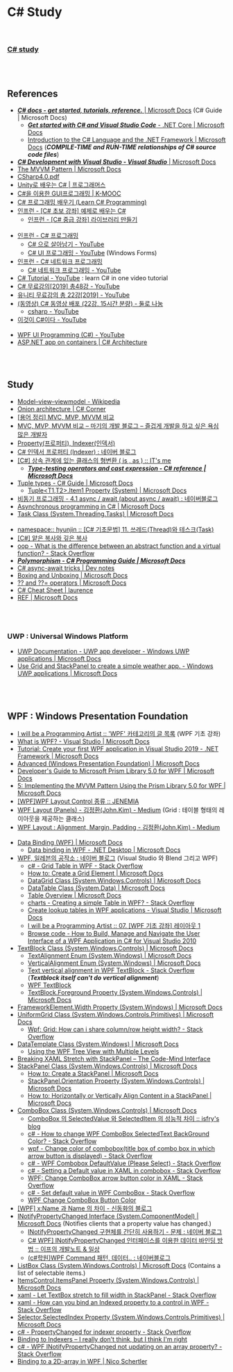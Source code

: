 
C# Study
==========

 <br/>

### [C# study](https://docs.google.com/document/d/1agDV6PAjQPZS7vOzGwRgSs9LKZf-u9mS_BUOndE_1DM/edit)


 <br/><br/>


## References
- [___C# docs - get started, tutorials, reference.___ | Microsoft Docs](https://docs.microsoft.com/en-us/dotnet/csharp/) (C# Guide | Microsoft Docs)
    - [___Get started with C# and Visual Studio Code___ - .NET Core | Microsoft Docs](https://docs.microsoft.com/en-us/dotnet/core/tutorials/with-visual-studio-code)
    - [Introduction to the C# Language and the .NET Framework | Microsoft Docs](https://docs.microsoft.com/en-us/dotnet/csharp/getting-started/introduction-to-the-csharp-language-and-the-net-framework) (___COMPILE-TIME and RUN-TIME relationships of C# source code files___)
- [___C# Development with Visual Studio - Visual Studio___ | Microsoft Docs](https://docs.microsoft.com/en-us/visualstudio/get-started/csharp/?view=vs-2019)
- [The MVVM Pattern | Microsoft Docs](https://docs.microsoft.com/en-us/previous-versions/msp-n-p/hh848246(v=pandp.10))
- [CSharp4.0.pdf](https://direct.co.kr/cs/CSharp4.0.pdf)
- [Unity로 배우는 C# | 프로그래머스](https://programmers.co.kr/learn/courses/1)
- [C#을 이용한 GUI프로그래밍 | K-MOOC](http://www.kmooc.kr/courses/course-v1:SMUk+SMU2018_03+2019_1_T3/about)
- [C# 프로그래밍 배우기 (Learn C# Programming)](http://www.csharpstudy.com/)
- [인프런 - [C# 초보 강좌] 예제로 배우는 C#](https://www.inflearn.com/course/c-%EC%B4%88%EB%B3%B4-%EA%B0%95%EC%A2%8C-%EC%98%88%EC%A0%9C%EB%A1%9C-%EB%B0%B0%EC%9A%B0%EB%8A%94-c#description)
    - [인프런 - [C# 중급 강좌] 라이브러리 만들기](https://www.inflearn.com/course/c-%EC%A4%91%EA%B8%89-%EA%B0%95%EC%A2%8C-%EB%9D%BC%EC%9D%B4%EB%B8%8C%EB%9F%AC%EB%A6%AC-%EB%A7%8C%EB%93%A4%EA%B8%B0)  <br/><br/>
- [인프런 - C# 프로그래밍](https://www.inflearn.com/course/c-%ED%94%84%EB%A1%9C%EA%B7%B8%EB%9E%98%EB%B0%8D#)
    - [C# 으로 살아남기 - YouTube](https://www.youtube.com/playlist?list=PLOKPEzlY4JKQNiHEQ4SDBxAFo9RDod8Tm)
    - [C# UI 프로그래밍 - YouTube](https://www.youtube.com/playlist?list=PLOKPEzlY4JKT83UbV2aphfVmH_hh2zsUh) (Windows Forms)
- [인프런 - C# 네트워크 프로그래밍](https://www.inflearn.com/course/c-%EB%84%A4%ED%8A%B8%EC%9B%8C%ED%81%AC-%ED%94%84%EB%A1%9C%EA%B7%B8%EB%9E%98%EB%B0%8D#)
    - [C# 네트워크 프로그래밍 - YouTube](https://www.youtube.com/playlist?list=PLOKPEzlY4JKS_0T0ETVAJ48He2LaT2ONW)
- [C# Tutorial - YouTube](https://www.youtube.com/watch?v=lisiwUZJXqQ) : learn C# in one video tutorial
- [C# 무료강의[2019] 총48강 - YouTube](https://www.youtube.com/playlist?list=PL4SIC1d_ab-Y-bBKojxhtFWwNpawMM1h5)
- [유니티 무료강의 총 22강[2019] - YouTube](https://www.youtube.com/playlist?list=PL4SIC1d_ab-avhu7-dI5-YK3rHlH-lZwB)
- [(동영상) C# 동영상 배포 (22강, 15시간 분량) - 둘로 나눔](https://gcamp.tistory.com/1154?category=817332)
    - [csharp - YouTube](https://www.youtube.com/playlist?list=PLieE0qnqO2kSs3gcYldYgtPo3Mx3kuvaU)
- [이것이 C#이다 - YouTube](https://www.youtube.com/playlist?list=PLVsNizTWUw7H1861aUZjGVEPaKqp6WMim)  <br/><br/>
- [WPF UI Programming (C#) - YouTube](https://www.youtube.com/playlist?list=PLrW43fNmjaQVYF4zgsD0oL9Iv6u23PI6M)
- [ASP.NET app on containers | C# Architecture](https://github.com/dotnet-architecture/eShopOnContainers)


 <br/><br/>


## Study
- [Model–view–viewmodel - Wikipedia](https://en.wikipedia.org/wiki/Model%E2%80%93view%E2%80%93viewmodel)
- [Onion architecture | C# Corner](https://www.c-sharpcorner.com/article/onion-architecture-in-asp-net-core-mvc/)
- [[용어 정리] MVC, MVP, MVVM 비교](http://itnovice1.blogspot.com/2019/01/mvc-mvp-mvvm.html)
- [MVC, MVP, MVVM 비교 – 마기의 개발 블로그 – 즐겁게 개발을 하고 싶은 욕심 많은 개발자](https://magi82.github.io/android-mvc-mvp-mvvm/)
- [Property(프로퍼티), Indexer(인덱서)](https://sghy.tistory.com/12)
- [C# 인덱서 프로퍼티 (Indexer) : 네이버 블로그](https://blog.naver.com/beaqon/221301129951)
- [[C#] 상속 관계에 있는 클래스의 형변환 ( is , as ) :: IT's me](https://grayt.tistory.com/99)
    - [___Type-testing operators and cast expression - C# reference | Microsoft Docs___](https://docs.microsoft.com/en-us/dotnet/csharp/language-reference/operators/type-testing-and-cast)
- [Tuple types - C# Guide | Microsoft Docs](https://docs.microsoft.com/en-us/dotnet/csharp/tuples)
    - [Tuple<T1,T2>.Item1 Property (System) | Microsoft Docs](https://docs.microsoft.com/en-us/dotnet/api/system.tuple-2.item1?view=netframework-4.8)
- [비동기 프로그래밍 - 4.1 async / await (about async / await) : 네이버블로그](https://blog.naver.com/vactorman/220340600110)
- [Asynchronous programming in C# | Microsoft Docs](https://docs.microsoft.com/en-us/dotnet/csharp/programming-guide/concepts/async/)
- [Task Class (System.Threading.Tasks) | Microsoft Docs](https://docs.microsoft.com/en-us/dotnet/api/system.threading.tasks.task?view=netframework-4.8)  <br/><br/>
- [namespace:: hyunjin :: [C# 기초문법] 11. 쓰레드(Thread)와 테스크(Task)](https://nshj.tistory.com/entry/C-%EA%B8%B0%EC%B4%88%EB%AC%B8%EB%B2%95-11-%EC%93%B0%EB%A0%88%EB%93%9CThread%EC%99%80-%ED%85%8C%EC%8A%A4%ED%81%ACTask)
- [[C#] 얕은 복사와 깊은 복사](https://debuglog.tistory.com/126)
- [oop - What is the difference between an abstract function and a virtual function? - Stack Overflow](https://stackoverflow.com/questions/391483/what-is-the-difference-between-an-abstract-function-and-a-virtual-function)
- [___Polymorphism - C# Programming Guide | Microsoft Docs___](https://docs.microsoft.com/en-us/dotnet/csharp/programming-guide/classes-and-structs/polymorphism)
- [C# async-await tricks | Dev notes](https://sonyks2007.blogspot.com/2020/02/c-async-trics.html)
- [Boxing and Unboxing | Microsoft Docs](https://docs.microsoft.com/en-us/dotnet/csharp/programming-guide/types/boxing-and-unboxing)
- [?? and ??= operators | Microsoft Docs](https://docs.microsoft.com/en-us/dotnet/csharp/language-reference/operators/null-coalescing-operator)
- [C# Cheat Sheet | laurence](https://cheatography.com/laurence/cheat-sheets/c/)
- [REF | Microsoft Docs](https://docs.microsoft.com/en-us/dotnet/csharp/language-reference/keywords/ref)


 <br/><br/>
 

### UWP : Universal Windows Platform
- [UWP Documentation - UWP app developer - Windows UWP applications | Microsoft Docs](https://docs.microsoft.com/en-us/windows/uwp/)
- [Use Grid and StackPanel to create a simple weather app. - Windows UWP applications | Microsoft Docs](https://docs.microsoft.com/en-us/windows/uwp/design/layout/grid-tutorial)


 <br/><br/>


## WPF : Windows Presentation Foundation
- [I will be a Programming Artist :: 'WPF' 카테고리의 글 목록](https://dotnetmvp.tistory.com/category/WPF) (WPF 기초 강좌)
- [What is WPF? - Visual Studio | Microsoft Docs](https://docs.microsoft.com/en-us/visualstudio/designers/getting-started-with-wpf?view=vs-2019)
- [Tutorial: Create your first WPF application in Visual Studio 2019 - .NET Framework | Microsoft Docs](https://docs.microsoft.com/en-us/dotnet/framework/wpf/getting-started/walkthrough-my-first-wpf-desktop-application)
- [Advanced (Windows Presentation Foundation) | Microsoft Docs](https://docs.microsoft.com/en-us/dotnet/framework/wpf/advanced/?view=netframework-4.8)
- [Developer's Guide to Microsoft Prism Library 5.0 for WPF | Microsoft Docs](https://docs.microsoft.com/en-us/previous-versions/msp-n-p/gg406140%28v%3dpandp.10%29)
- [5: Implementing the MVVM Pattern Using the Prism Library 5.0 for WPF | Microsoft Docs](https://docs.microsoft.com/en-us/previous-versions/msp-n-p/gg405484%28v%3dpandp.40%29)
- [[WPF]WPF Layout Control 종류 :: JENEMIA](https://jenemia.tistory.com/170)
- [WPF Layout (Panels) - 김정환(John.Kim) - Medium](https://medium.com/@Rando209/wpf-layout-basic-466e5d30f774) (Grid : 테이블 형태의 레이아웃을 제공하는 클래스)
- [WPF Layout : Alignment, Margin, Padding - 김정환(John.Kim) - Medium](https://medium.com/@Rando209/wpf-layout-alignment-margin-padding-b142d730d755)  <br/><br/>
- [Data Binding (WPF) | Microsoft Docs](https://docs.microsoft.com/en-us/dotnet/framework/wpf/data/data-binding-wpf)
    - [Data binding in WPF - .NET Desktop | Microsoft Docs](https://docs.microsoft.com/en-us/dotnet/desktop-wpf/data/data-binding-overview)
- [WPF, 일레븐의 공작소 : 네이버 블로그](http://blog.naver.com/PostList.nhn?blogId=xitechnology&from=postList&categoryNo=11) (Visual Studio 와 Blend 그리고 WPF)
    - [c# - Grid Table in WPF - Stack Overflow](https://stackoverflow.com/questions/4978723/grid-table-in-wpf)
    - [How to: Create a Grid Element | Microsoft Docs](https://docs.microsoft.com/en-us/dotnet/framework/wpf/controls/how-to-create-a-grid-element)
    - [DataGrid Class (System.Windows.Controls) | Microsoft Docs](https://docs.microsoft.com/en-us/dotnet/api/system.windows.controls.datagrid?view=netframework-4.8#examples)
    - [DataTable Class (System.Data) | Microsoft Docs](https://docs.microsoft.com/en-us/dotnet/api/system.data.datatable?view=netframework-4.8)
    - [Table Overview | Microsoft Docs](https://docs.microsoft.com/en-us/dotnet/framework/wpf/advanced/table-overview)
    - [charts - Creating a simple Table in WPF? - Stack Overflow](https://stackoverflow.com/questions/7385163/creating-a-simple-table-in-wpf)
    - [Create lookup tables in WPF applications - Visual Studio | Microsoft Docs](https://docs.microsoft.com/en-us/visualstudio/data-tools/create-lookup-tables-in-wpf-applications?view=vs-2019)
    - [I will be a Programming Artist :: 07. [WPF 기초 강좌] 레이아웃 1](https://dotnetmvp.tistory.com/28)
    - [Browse code - How to Build, Manage and Navigate the User Interface of a WPF Application in C# for Visual Studio 2010](https://code.msdn.microsoft.com/How-to-Build-Manage-and-fdd0074a/sourcecode)
- [TextBlock Class (System.Windows.Controls) | Microsoft Docs](https://docs.microsoft.com/en-us/dotnet/api/system.windows.controls.textblock?view=netframework-4.8)
    - [TextAlignment Enum (System.Windows) | Microsoft Docs](https://docs.microsoft.com/en-us/dotnet/api/system.windows.textalignment?view=netframework-4.8)
    - [VerticalAlignment Enum (System.Windows) | Microsoft Docs](https://docs.microsoft.com/en-us/dotnet/api/system.windows.verticalalignment?view=netframework-4.8)
    - [Text vertical alignment in WPF TextBlock - Stack Overflow](https://stackoverflow.com/questions/1491649/text-vertical-alignment-in-wpf-textblock) (___Textblock itself can't do vertical alignment___)
    - [WPF TextBlock](https://www.c-sharpcorner.com/uploadfile/mahesh/wpf-textblock/)
    - [TextBlock.Foreground Property (System.Windows.Controls) | Microsoft Docs](https://docs.microsoft.com/en-us/dotnet/api/system.windows.controls.textblock.foreground?view=netframework-4.8)
- [FrameworkElement.Width Property (System.Windows) | Microsoft Docs](https://docs.microsoft.com/en-us/dotnet/api/system.windows.frameworkelement.width?view=netframework-4.8)
- [UniformGrid Class (System.Windows.Controls.Primitives) | Microsoft Docs](https://docs.microsoft.com/en-us/dotnet/api/system.windows.controls.primitives.uniformgrid?view=netframework-4.8)
    - [Wpf: Grid: How can i share column/row height width? - Stack Overflow](https://stackoverflow.com/questions/3369733/wpf-grid-how-can-i-share-column-row-height-width)
- [DataTemplate Class (System.Windows) | Microsoft Docs](https://docs.microsoft.com/en-us/dotnet/api/system.windows.datatemplate?view=netframework-4.8)
    - [Using the WPF Tree View with Multiple Levels](https://www.codemag.com/Article/1401031/Using-the-WPF-Tree-View-with-Multiple-Levels)
- [Breaking XAML Stretch with StackPanel – The Code-Mind Interface](http://codemindinterface.com/2015/01/breaking-xaml-stretch-stackpanel/)
- [StackPanel Class (System.Windows.Controls) | Microsoft Docs](https://docs.microsoft.com/en-us/dotnet/api/system.windows.controls.stackpanel?view=netframework-4.8)
    - [How to: Create a StackPanel | Microsoft Docs](https://docs.microsoft.com/en-us/dotnet/framework/wpf/controls/how-to-create-a-stackpanel)
    - [StackPanel.Orientation Property (System.Windows.Controls) | Microsoft Docs](https://docs.microsoft.com/en-us/dotnet/api/system.windows.controls.stackpanel.orientation?view=netframework-4.8)
    - [How to: Horizontally or Vertically Align Content in a StackPanel | Microsoft Docs](https://docs.microsoft.com/en-us/dotnet/framework/wpf/controls/how-to-horizontally-or-vertically-align-content-in-a-stackpanel)
- [ComboBox Class (System.Windows.Controls) | Microsoft Docs](https://docs.microsoft.com/en-us/dotnet/api/system.windows.controls.combobox?view=netframework-4.8)
    - [ComboBox 의 SelectedValue 와 SelectedItem 의 성능적 차이 :: isfry's blog](https://isfry.tistory.com/113)
    - [c# - How to change WPF ComboBox SelectedText BackGround Color? - Stack Overflow](https://stackoverflow.com/questions/9905919/how-to-change-wpf-combobox-selectedtext-background-color)
    - [wpf - Change color of combobox(title box of combo box in which arrow button is displayed) - Stack Overflow](https://stackoverflow.com/questions/22653295/change-color-of-comboboxtitle-box-of-combo-box-in-which-arrow-button-is-display)
    - [c# - WPF Combobox DefaultValue (Please Select) - Stack Overflow](https://stackoverflow.com/questions/23130763/wpf-combobox-defaultvalue-please-select)
    - [c# - Setting a Default value in XAML in combobox - Stack Overflow](https://stackoverflow.com/questions/21023698/setting-a-default-value-in-xaml-in-combobox/21023798)
    - [WPF: Change ComboBox arrow button color in XAML - Stack Overflow](https://stackoverflow.com/questions/31320913/wpf-change-combobox-arrow-button-color-in-xaml)
    - [c# - Set default value in WPF ComboBox - Stack Overflow](https://stackoverflow.com/questions/21535747/set-default-value-in-wpf-combobox)
    - [WPF Change ComboBox Button Color](https://social.msdn.microsoft.com/Forums/vstudio/en-US/80d80223-ecff-47e3-b152-8fcffaee09da/wpf-change-combobox-button-color?forum=wpf)
- [[WPF] x:Name 과 Name 의 차이 - 신동화의 블로그](https://springisover.tistory.com/14)
- [INotifyPropertyChanged Interface (System.ComponentModel) | Microsoft Docs](https://docs.microsoft.com/en-us/dotnet/api/system.componentmodel.inotifypropertychanged?view=netframework-4.8) (Notifies clients that a property value has changed.)
    - [INotifyPropertyChanged 구현체를 간단히 사용하기 - 문제 : 네이버 블로그](http://blog.naver.com/PostView.nhn?blogId=vactorman&logNo=220486213754)
    - [C# WPF\] INotifyPropertyChanged 인터페이스를 이용한 데이터 바인딩 방법 :: 이프의 개발노트 & 일상](https://itpro.tistory.com/87)
    - [(c#학원)WPF Command 패턴, 데이터.. : 네이버블로그](https://blog.naver.com/julymorning4/221424213905)
- [ListBox Class (System.Windows.Controls) | Microsoft Docs](https://docs.microsoft.com/en-us/dotnet/api/system.windows.controls.listbox?view=netframework-4.8) (Contains a list of selectable items.)
- [ItemsControl.ItemsPanel Property (System.Windows.Controls) | Microsoft Docs](https://docs.microsoft.com/en-us/dotnet/api/system.windows.controls.itemscontrol.itemspanel?view=netframework-4.8)
- [xaml - Let TextBox stretch to fill width in StackPanel - Stack Overflow](https://stackoverflow.com/questions/11137884/let-textbox-stretch-to-fill-width-in-stackpanel)
- [xaml - How can you bind an Indexed property to a control in WPF - Stack Overflow](https://stackoverflow.com/questions/1671376/how-can-you-bind-an-indexed-property-to-a-control-in-wpf)
- [Selector.SelectedIndex Property (System.Windows.Controls.Primitives) | Microsoft Docs](https://docs.microsoft.com/en-us/dotnet/api/system.windows.controls.primitives.selector.selectedindex?view=netframework-4.8)
- [c# - PropertyChanged for indexer property - Stack Overflow](https://stackoverflow.com/questions/657675/propertychanged-for-indexer-property)
- [Binding to Indexers – I really don't think, but I think I'm right](https://blogs.msdn.microsoft.com/xtof/2007/09/28/binding-to-indexers/)
- [c# - WPF INotifyPropertyChanged not updating on an array property? - Stack Overflow](https://stackoverflow.com/questions/1602090/wpf-inotifypropertychanged-not-updating-on-an-array-property)
- [Binding to a 2D-array in WPF | Nico Schertler](https://nicoschertler.wordpress.com/2014/05/22/binding-to-a-2d-array-in-wpf/)


 <br/><br/>
 
 